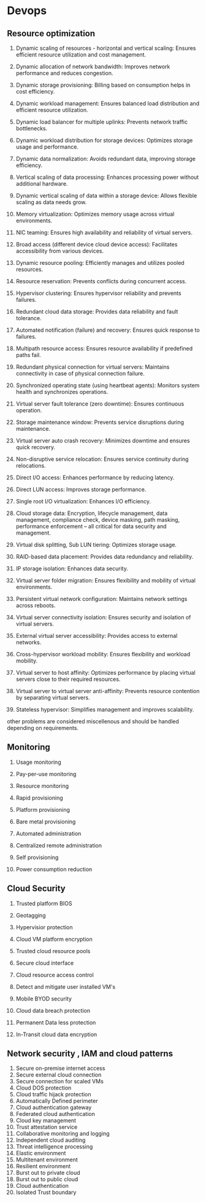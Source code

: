 # Devops
## Resource optimization

1) Dynamic scaling of resources - horizontal and vertical scaling: Ensures efficient resource utilization and cost management.

2) Dynamic allocation of network bandwidth: Improves network performance and reduces congestion.

3) Dynamic storage provisioning: Billing based on consumption helps in cost efficiency.

4) Dynamic workload management: Ensures balanced load distribution and efficient resource utilization.

5) Dynamic load balancer for multiple uplinks: Prevents network traffic bottlenecks.

6) Dynamic workload distribution for storage devices: Optimizes storage usage and performance.

7) Dynamic data normalization: Avoids redundant data, improving storage efficiency.

8) Vertical scaling of data processing: Enhances processing power without additional hardware.

9) Dynamic vertical scaling of data within a storage device: Allows flexible scaling as data needs grow.

10) Memory virtualization: Optimizes memory usage across virtual environments.

11) NIC teaming: Ensures high availability and reliability of virtual servers.

12) Broad access (different device cloud device access): Facilitates accessibility from various devices.

13) Dynamic resource pooling: Efficiently manages and utilizes pooled resources.

14) Resource reservation: Prevents conflicts during concurrent access.

15) Hypervisor clustering: Ensures hypervisor reliability and prevents failures.

16) Redundant cloud data storage: Provides data reliability and fault tolerance.

17) Automated notification (failure) and recovery: Ensures quick response to failures.

18) Multipath resource access: Ensures resource availability if predefined paths fail.

19) Redundant physical connection for virtual servers: Maintains connectivity in case of physical connection failure.

20) Synchronized operating state (using heartbeat agents): Monitors system health and synchronizes operations.

21) Virtual server fault tolerance (zero downtime): Ensures continuous operation.

22) Storage maintenance window: Prevents service disruptions during maintenance.

23) Virtual server auto crash recovery: Minimizes downtime and ensures quick recovery.

24) Non-disruptive service relocation: Ensures service continuity during relocations.

25) Direct I/O access: Enhances performance by reducing latency.

26) Direct LUN access: Improves storage performance.

27) Single root I/O virtualization: Enhances I/O efficiency.

28) Cloud storage data: Encryption, lifecycle management, data management, compliance check, device masking, path masking, performance enforcement – all critical for data security and management.

29) Virtual disk splitting, Sub LUN tiering: Optimizes storage usage.

30) RAID-based data placement: Provides data redundancy and reliability.

31) IP storage isolation: Enhances data security.

32) Virtual server folder migration: Ensures flexibility and mobility of virtual environments.

33) Persistent virtual network configuration: Maintains network settings across reboots.

34) Virtual server connectivity isolation: Ensures security and isolation of virtual servers.

35) External virtual server accessibility: Provides access to external networks.

36) Cross-hypervisor workload mobility: Ensures flexibility and workload mobility.

37) Virtual server to host affinity: Optimizes performance by placing virtual servers close to their required resources.

38) Virtual server to virtual server anti-affinity: Prevents resource contention by separating virtual servers.

39) Stateless hypervisor: Simplifies management and improves scalability.

other problems are considered miscellenous and should be handled depending on requirements.

## Monitoring

1) Usage monitoring

2) Pay-per-use monitoring

3) Resource monitoring

4) Rapid provisioning

5) Platform provisioning

6) Bare metal provisioning

7) Automated administration

8) Centralized remote administration

9) Self provisioning

10) Power consumption reduction

## Cloud Security

1) Trusted platform BIOS

2) Geotagging

3) Hypervisior protection

4) Cloud VM platform encryption

5) Trusted cloud resource pools

6) Secure cloud interface

7) Cloud resource access control

8) Detect and mitigate user installed VM's

9) Mobile BYOD security

10) Cloud data breach protection

11) Permanent Data less protection

12) In-Transit cloud data encryption

## Network security , IAM and cloud patterns

1) Secure on-premise internet access
2) Secure external cloud connection
3) Secure connection for scaled VMs
4) Cloud DOS protection
5) Cloud traffic hijack protection
6) Automatically Defined perimeter
7) Cloud authentication gateway
8) Federated cloud authentication
9) Cloud key management
10) Trust attestation service
11) Collaborative monitoring and logging
12) Independent cloud auditing
13) Threat intelligence processing
14) Elastic environment
15) Multitenant environment
16) Resilient environment
17) Burst out to private cloud
18) Burst out to public cloud
19) Cloud authentication
20) Isolated Trust boundary 
